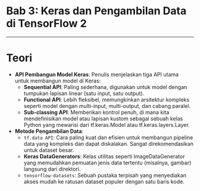 # Bab 3: Keras dan Pengambilan Data di TensorFlow 2
---
# Teori
- **API Pembangun Model Keras**: Penulis menjelaskan tiga API utama untuk membangun model di Keras:
  - **Sequential API**: Paling sederhana, digunakan untuk model dengan tumpukan lapisan linear (satu input, satu output).
  - **Functional API**: Lebih fleksibel, memungkinkan arsitektur kompleks seperti model dengan multi-input, multi-output, dan cabang paralel.
  - **Sub-classing API**: Memberikan kontrol penuh, di mana kita mendefinisikan model atau lapisan kustom sebagai sebuah kelas Python yang mewarisi dari tf.keras.Model atau tf.keras.layers.Layer.
- **Metode Pengambilan Data**:
  - `tf.data API`: Cara paling kuat dan efisien untuk membangun pipeline data yang kompleks dan dapat diskalakan. Sangat direkomendasikan untuk dataset besar.
  - **Keras DataGenerators**: Kelas utilitas seperti ImageDataGenerator yang memudahkan pemuatan jenis data tertentu (misalnya, gambar) langsung dari direktori.
  - `tensorflow-datasets`: Sebuah pustaka terpisah yang menyediakan akses mudah ke ratusan dataset populer dengan satu baris kode.

